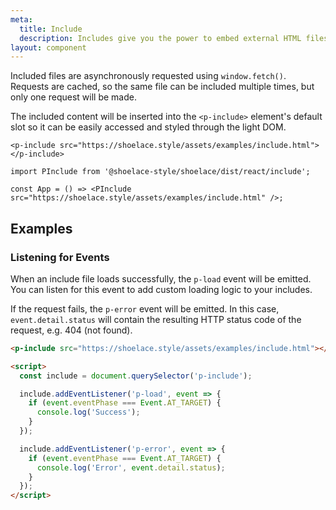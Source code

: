 ```yaml
---
meta:
  title: Include
  description: Includes give you the power to embed external HTML files into the page.
layout: component
---
```


Included files are asynchronously requested using `window.fetch()`. Requests are cached, so the same file can be included multiple times, but only one request will be made.

The included content will be inserted into the `<p-include>` element's default slot so it can be easily accessed and styled through the light DOM.

```html:preview
<p-include src="https://shoelace.style/assets/examples/include.html"></p-include>
```

```jsx:react
import PInclude from '@shoelace-style/shoelace/dist/react/include';

const App = () => <PInclude src="https://shoelace.style/assets/examples/include.html" />;
```

## Examples

### Listening for Events

When an include file loads successfully, the `p-load` event will be emitted. You can listen for this event to add custom loading logic to your includes.

If the request fails, the `p-error` event will be emitted. In this case, `event.detail.status` will contain the resulting HTTP status code of the request, e.g. 404 (not found).

```html
<p-include src="https://shoelace.style/assets/examples/include.html"></p-include>

<script>
  const include = document.querySelector('p-include');

  include.addEventListener('p-load', event => {
    if (event.eventPhase === Event.AT_TARGET) {
      console.log('Success');
    }
  });

  include.addEventListener('p-error', event => {
    if (event.eventPhase === Event.AT_TARGET) {
      console.log('Error', event.detail.status);
    }
  });
</script>
```
